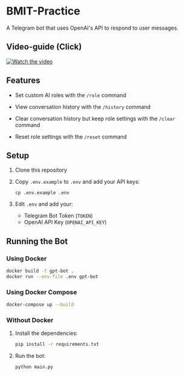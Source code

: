 # BMIT-Practice
  

A Telegram bot that uses OpenAI's API to respond to user messages.



## Video-guide (Click)
[![Watch the video](https://img.youtube.com/vi/cEtp5ej1wt4/maxresdefault.jpg)](https://www.youtube.com/watch?v=cEtp5ej1wt4) 

## Features

  

- Set custom AI roles with the `/role` command

- View conversation history with the `/history` command

- Clear conversation history but keep role settings with the `/clear` command

- Reset role settings with the `/reset` command

  


## Setup

1. Clone this repository
2. Copy `.env.example` to `.env` and add your API keys:
   
   ```
   cp .env.example .env
   ```
4. Edit `.env` and add your:
   - Telegram Bot Token (`TOKEN`)
   - OpenAI API Key (`OPENAI_API_KEY`)
  


## Running the Bot

### Using Docker

```bash
docker build -t gpt-bot .
docker run --env-file .env gpt-bot
```

### Using Docker Compose

```bash
docker-compose up --build
```

### Without Docker

1. Install the dependencies:
   ```bash
   pip install -r requirements.txt
   ```

2. Run the bot:
   ```bash
   python main.py
   ```

